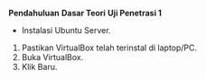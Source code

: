 **Pendahuluan**
**Dasar Teori**
**Uji Penetrasi 1**
- Instalasi Ubuntu Server.

1. Pastikan VirtualBox telah terinstal di laptop/PC.
2. Buka VirtualBox.
3. Klik Baru.
